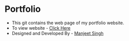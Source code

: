 # Portfolio

- This git contains the web page of my portfolio website.
- To view website - [Click Here](https://manjeetsingh-02.github.io/portfolio/)
- Designed and Developed By - [Manjeet Singh](https://manjeetsingh-02.github.io/portfolio/)